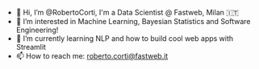 - 👋 Hi, I’m @RobertoCorti, I'm a Data Scientist @ Fastweb, Milan :it:
- 👀 I’m interested in Machine Learning, Bayesian Statistics and Software Engineering!
- 🌱 I’m currently learning NLP and how to build cool web apps with Streamlit
- 📫 How to reach me: roberto.corti@fastweb.it

<!---
RobertoCorti/RobertoCorti is a ✨ special ✨ repository because its `README.md` (this file) appears on your GitHub profile.
You can click the Preview link to take a look at your changes.
--->
